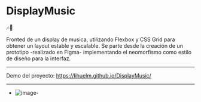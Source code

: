 # DisplayMusic 
🎶🎵

Fronted de un display de musica, utilizando Flexbox y CSS Grid para obtener un layout estable y escalable.
Se parte desde la creación de un prototipo -realizado en Figma- implementando el neomorfismo como estilo de diseño para la interfaz. 

------------

Demo del proyecto: https://lihuelm.github.io/DisplayMusic/

------------

- ![image](https://user-images.githubusercontent.com/110037132/197195177-060f116a-1aa2-4963-a0f2-2c2f626c4673.png)- 

